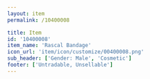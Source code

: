 ```yaml
---
layout: item
permalink: /10400008

title: Item
id: '10400008'
item_name: 'Rascal Bandage'
icon_url: 'item/icon/customize/00400008.png'
sub_header: ['Gender: Male', 'Cosmetic']
footer: ['Untradable, Unsellable']
---
```

